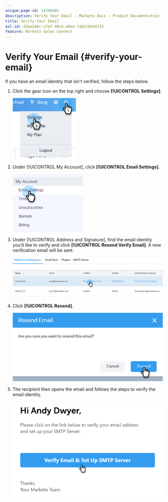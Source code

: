 ```yaml
---
unique-page-id: 14746491
description: Verify Your Email - Marketo Docs - Product Documentation
title: Verify Your Email
exl-id: 43aa286c-c7af-40c6-a9ea-7ab3c6544733
feature: Marketo Sales Connect
---
```

# Verify Your Email {#verify-your-email}

If you have an email identity that isn't verified, follow the steps below.

1. Click the gear icon on the top right and choose **[!UICONTROL Settings]**.

   ![](assets/verify-your-email-1.png)

1. Under [!UICONTROL My Account], click **[!UICONTROL Email Settings]**.

   ![](assets/verify-your-email-2.png)

1. Under [!UICONTROL Address and Signature], find the email identity you’d like to verify and click **[!UICONTROL Resend Verify Email]**. A new verification email will be sent.

   ![](assets/verify-your-email-3.png)

1. Click **[!UICONTROL Resend]**.

   ![](assets/verify-your-email-4.png)

1. The recipient then opens the email and follows the steps to verify the email identity.

   ![](assets/verify-your-email-5.png)
